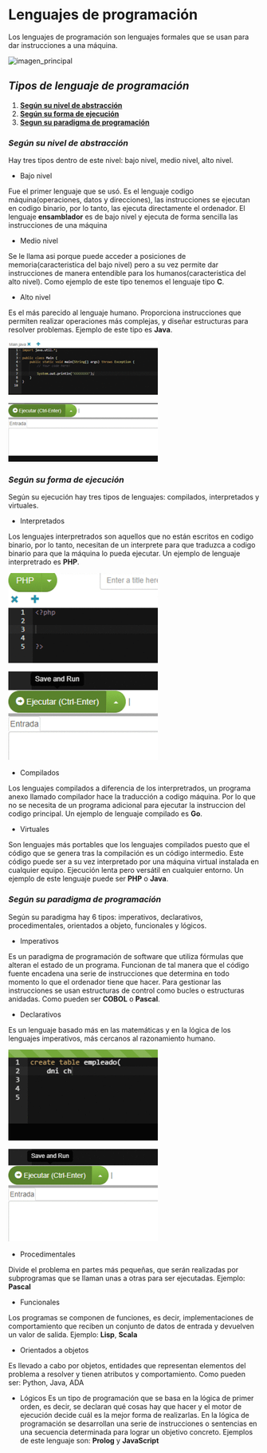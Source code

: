 # Lenguajes de programación
Los lenguajes de programación son lenguajes formales que se usan para dar instrucciones a una máquina.

![imagen_principal](https://blog.educacionit.com/wp-content/uploads/2018/09/shutterstock-10338536170938-620x354-01.jpg)

## _Tipos de lenguaje de programación_

  1. [**Según su nivel de abstracción**](#según-su-nivel-de-abstracción)
  2. [**Según su forma de ejecución**](#según-su-forma-de-ejecución)
  3. [**Segun su paradigma de programación**](#según-su-paradigma-de-programación)
  
### _Según su nivel de abstracción_
Hay tres tipos dentro de este nivel: bajo nivel, medio nivel, alto nivel.

  - Bajo nivel
  
  Fue el primer lenguaje que se usó. Es el lenguaje codigo máquina(operaciones, datos y direcciones), las instrucciones se ejecutan en codigo binario, por lo tanto, las ejecuta directamente el ordenador. El lenguaje **ensamblador** es de bajo nivel y ejecuta de forma sencilla las instrucciones de una máquina
  - Medio nivel
  
  Se le llama asi porque puede acceder a posiciones de memoria(caracteristica del bajo nivel) pero a su vez permite dar instrucciones de manera entendible para los humanos(caracteristica del alto nivel).
  Como ejemplo de este tipo tenemos el lenguaje tipo **C**.
  - Alto nivel
  
  Es el más parecido al lenguaje humano. Proporciona instrucciones que permiten realizar operaciones más complejas, y diseñar estructuras para resolver problemas.
  Ejemplo de este tipo es **Java**.
  
  ![codigo_java](https://github.com/alvarojimeenez/lenguajes_programacion/blob/main/gif_java.gif)
  
  ![codigo_java2](https://github.com/alvarojimeenez/lenguajes_programacion/blob/main/gif_java2.gif)

### _Según su forma de ejecución_
Según su ejecución hay tres tipos de lenguajes: compilados, interpretados y virtuales.
  
  - Interpretados
  
  Los lenguajes interpretrados son aquellos que no están escritos en codigo binario, por lo tanto, necesitan de un interprete para que traduzca a codigo
  binario para que la máquina lo pueda ejecutar. Un ejemplo de lenguaje interpretrado es **PHP**.
  
  ![codigo_php](https://github.com/alvarojimeenez/lenguajes_programacion/blob/main/gif_php.gif)
  
  ![codigo_php2](https://github.com/alvarojimeenez/lenguajes_programacion/blob/main/gif_php2.gif)
  
  
  - Compilados 
  
  Los lenguajes compilados a diferencia de los interpretrados, un programa anexo llamado compilador hace la traducción a codigo máquina. Por lo que no se necesita de un programa adicional para ejecutar la instruccion del codigo principal. Un ejemplo de lenguaje compilado es **Go**.
  - Virtuales
  
  Son lenguajes más portables que los lenguajes compilados puesto que el código que se genera tras la compilación es un código intermedio. Este código puede ser a su vez interpretado por una máquina virtual instalada en cualquier equipo. Ejecución lenta pero versátil en cualquier entorno. Un ejemplo de este lenguaje puede ser **PHP** o **Java**. 
 

### _Según su paradigma de programación_
Según su paradigma hay 6 tipos: imperativos, declarativos, procedimentales, orientados a objeto, funcionales y lógicos. 

  - Imperativos 
  
  Es un paradigma de programación de software que utiliza fórmulas que alteran el estado de un programa. Funcionan de tal manera que el código fuente encadena una serie de instrucciones que determina en todo momento lo que el ordenador tiene que hacer. Para gestionar las instrucciones se usan estructuras de control como bucles o estructuras anidadas. Como pueden ser **COBOL** o **Pascal**. 
  - Declarativos
  
  Es un lenguaje basado más en las matemáticas y en la lógica de los lenguajes imperativos, más cercanos al razonamiento humano. 
  
  ![codigo_sql](https://github.com/alvarojimeenez/lenguajes_programacion/blob/main/gif_sql.gif)
  
  ![codigo_sql2](https://github.com/alvarojimeenez/lenguajes_programacion/blob/main/gif_sql2.gif)
  - Procedimentales 
  
  Divide el problema en partes más pequeñas, que serán realizadas por subprogramas que se llaman unas a otras para ser ejecutadas. Ejemplo: **Pascal**
  - Funcionales 
  
 Los programas se componen de funciones, es decir, implementaciones de comportamiento que reciben un conjunto de datos de entrada y devuelven un valor de salida. Ejemplo: **Lisp**, **Scala**
  - Orientados a objetos 
  
  Es llevado a cabo por objetos, entidades que representan elementos del problema a resolver y tienen atributos y comportamiento. Como pueden ser: Python, Java, ADA
  - Lógicos 
  Es un tipo de programación que se basa en la lógica de primer orden, es decir, se declaran qué cosas hay que hacer y el motor de ejecución decide cuál es la mejor forma de realizarlas. En la lógica de programación se desarrollan una serie de instrucciones o sentencias en una secuencia determinada para lograr un objetivo concreto. Ejemplos de este lenguaje son: **Prolog** y **JavaScript**
  





